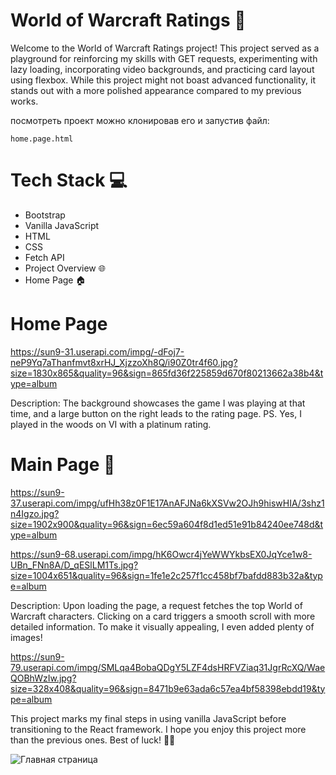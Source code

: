 # World of Warcraft Ratings 🚀

Welcome to the World of Warcraft Ratings project! This project served as a playground for reinforcing my skills with GET requests, experimenting with lazy loading, incorporating video backgrounds, and practicing card layout using flexbox. While this project might not boast advanced functionality, it stands out with a more polished appearance compared to my previous works.

посмотреть проект можно клонировав его и запустив файл:

``home.page.html``

# Tech Stack 💻
- Bootstrap
- Vanilla JavaScript
- HTML
- CSS
- Fetch API
- Project Overview 🌐
- Home Page 🏠
  
# Home Page

https://sun9-31.userapi.com/impg/-dFoj7-neP9Yq7aThanfmvt8xrHJ_XjzzoXh8Q/i90Z0tr4f60.jpg?size=1830x865&quality=96&sign=865fd36f225859d670f80213662a38b4&type=album

Description: The background showcases the game I was playing at that time, and a large button on the right leads to the rating page. PS. Yes, I played in the woods on VI with a platinum rating.

# Main Page 🌟

https://sun9-37.userapi.com/impg/ufHh38z0F1E17AnAFJNa6kXSVw2OJh9hiswHIA/3shz1n4Igzo.jpg?size=1902x900&quality=96&sign=6ec59a604f8d1ed51e91b84240ee748d&type=album

https://sun9-68.userapi.com/impg/hK6Owcr4jYeWWYkbsEX0JqYce1w8-UBn_FNn8A/D_qESlLM1Ts.jpg?size=1004x651&quality=96&sign=1fe1e2c257f1cc458bf7bafdd883b32a&type=album

Description: Upon loading the page, a request fetches the top World of Warcraft characters. Clicking on a card triggers a smooth scroll with more detailed information. To make it visually appealing, I even added plenty of images!

https://sun9-79.userapi.com/impg/SMLqa4BobaQDgY5LZF4dsHRFVZiaq31JgrRcXQ/WaeQOBhWzIw.jpg?size=328x408&quality=96&sign=8471b9e63ada6c57ea4bf58398ebdd19&type=album

This project marks my final steps in using vanilla JavaScript before transitioning to the React framework. I hope you enjoy this project more than the previous ones. Best of luck! 🌈✨

![Главная страница](https://sun9-47.userapi.com/impg/lcp6cnn5yoa0-fBNZ4ovcUb9F4CsVaJLTiXhVQ/cby6GXju1fQ.jpg?size=1350x384&quality=96&sign=5a2626ea3e5d249bf969be8e5de8aad7&type=album)










